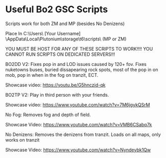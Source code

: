 # Useful Bo2 GSC Scripts

Scripts work for both ZM and MP (besides No Denizens)

Place In C:\Users\ [Your Username] \AppData\Local\Plutonium\storage\t6\scripts\ (MP or ZM)


YOU MUST BE HOST FOR ANY OF THESE SCRIPTS TO WORK!!!! YOU CANNOT RUN SCRIPTS ON DEDICATED SERVERS!!!

BO2DD V2: Fixes pop in and LOD issues caused by 120+ fov. Fixes nuketowns buses, buried dissapearing rock spots, most of the pop in on mob, pop in when in the fog on tranzit, ECT.

Showcase video: https://youtu.be/G5hnczid-qk


BO2TP V2: Play in third person with your friends. 

Showcase video: https://www.youtube.com/watch?v=7M6jgykQSrM


No Fog: Removes fog and depth of field.

Showcase Video: https://www.youtube.com/watch?v=VMB6CSabq7k


No Denizens: Removes the denizens from tranzit. Loads on all maps, only works on tranzit

Showcase Video: https://www.youtube.com/watch?v=Nyndeybk1Qw



